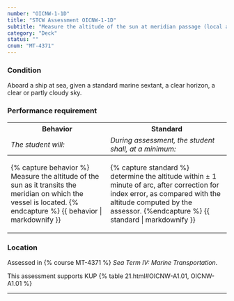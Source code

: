 ```yaml
---
number: "OICNW-1-1D"
title: "STCW Assessment OICNW-1-1D"
subtitle: "Measure the altitude of the sun at meridian passage (local apparent noon)"
category: "Deck"
status: ""
cnum: "MT-4371"
---
```

### Condition

Aboard a ship at sea, given a standard marine sextant, a clear horizon, a clear or partly cloudy sky.

### Performance requirement 

<table width='100%' class='Guidelines'>
 <thead>
 <tr>
     <th class='thirty'>Behavior</th>
     <th class='seventy'>Standard</th>
 </tr>
 <tr>
     <td><em>The student will:</em></td>
     <td><em>During assessment, the student shall, at a minimum:</em></td>
 </tr>
 </thead>
 <tbody>
 

<tr><td>

{% capture behavior %}
Measure the altitude of the sun as it transits the meridian on which the vessel is located.
{% endcapture %}
{{ behavior | markdownify }}

</td><td>

{% capture standard %}
determine the altitude  within ± 1 minute of arc, after correction for index error, as compared with the altitude computed by the assessor.
{%endcapture %}
{{ standard | markdownify }}

</td></tr>



 </tbody>
 </table>

### Location

Assessed in  {% course  MT-4371 %}  *Sea Term IV: Marine Transportation*.

This assessment supports KUP {% table 21.html#OICNW-A1.01, OICNW-A1.01 %}

***

